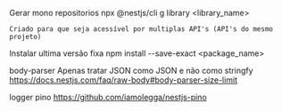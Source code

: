 Gerar mono repositorios
npx @nestjs/cli g library <library_name>

	Criado para que seja acessível por multiplas API's (API's do mesmo projeto)


Instalar ultima versão fixa
npm install --save-exact <package_name>

body-parser
Apenas tratar JSON como JSON e não como stringfy
https://docs.nestjs.com/faq/raw-body#body-parser-size-limit

logger pino
https://github.com/iamolegga/nestjs-pino